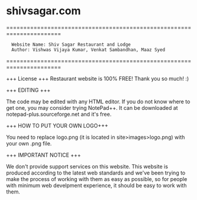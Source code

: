 # shivsagar.com
======================================================================

	  Website Name: Shiv Sagar Restaurant and Lodge
	  Author: Vishwas Vijaya Kumar, Venkat Sambandhan, Maaz Syed

======================================================================

+++ License +++
Restaurant website is 100% FREE! Thank you so much! :)

   

+++ EDITING +++

The code may be edited with any HTML editor. If you do not know where to get one, you may consider trying NotePad++. It can be downloaded at notepad-plus.sourceforge.net and it's free.


   +++ HOW TO PUT YOUR OWN LOGO+++

You need to replace logo.png (it is located in site>images>logo.png) with your own .png file. 


+++ IMPORTANT NOTICE +++

We don't provide support services on this website.
This website is produced according to the latest web standards and we've been trying to make the process of working with them as easy as possible, so for people with minimum web develpment experience, it should be easy to work with them. 

   
